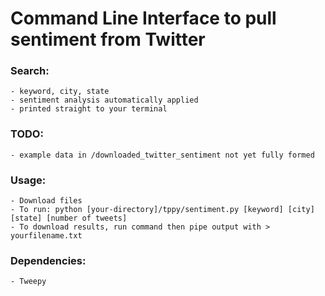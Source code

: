 # Command Line Interface to pull sentiment from Twitter

### Search:
    - keyword, city, state
    - sentiment analysis automatically applied
    - printed straight to your terminal

### TODO:
    - example data in /downloaded_twitter_sentiment not yet fully formed

### Usage:
    - Download files
    - To run: python [your-directory]/tppy/sentiment.py [keyword] [city] [state] [number of tweets]
    - To download results, run command then pipe output with > yourfilename.txt

### Dependencies:
    - Tweepy
    